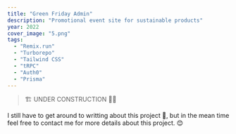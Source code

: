 ```yaml
---
title: "Green Friday Admin"
description: "Promotional event site for sustainable products"
year: 2022
cover_image: "5.png"
tags:
  - "Remix.run"
  - "Turborepo"
  - "Tailwind CSS"
  - "tRPC"
  - "Auth0"
  - "Prisma"
---
```


> 🏗 UNDER CONSTRUCTION 👷‍♂️

I still have to get around to writting about this project 🙈, but in the mean time feel free to contact me for more details about this project. 😊